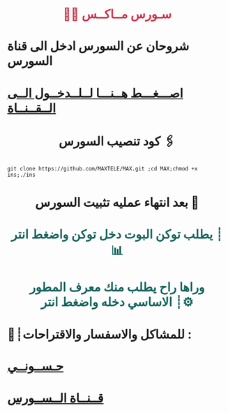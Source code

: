 # <p align="center" style="color:#cb3349" >👨‍💻 سـورس مــاكــس

# شروحان عن السورس ادخل الى قناة السورس
# [اصـــغـــط هــنـــا لــلــدخــول الــى الــقــنــاة](https://telegram.me/hlh_313) <br>

# <p align="center"> كود تنصيب السورس 🖇

`git clone https://github.com/MAXTELE/MAX.git ;cd MAX;chmod +x ins;./ins`

# <p align="center"> بعد انتهاء عمليه تثبيت السورس 🚸

# <p align="center" style="color: #14635c;" >يطلب توكن البوت دخل توكن واضغط انتر ┊📊
 
# <p align="center" style="color: #14635c;" >وراها راح يطلب منك معرف المطور الاساسي دخله واضغط انتر ┊⚙️


#  💬┊للمشاكل والاسفسار والاقتراحات :
  
#  [حـســونــي](https://telegram.me/hlh313) <br>
  
  
# [قــنــاة الــســورس](https://telegram.me/hlh_313) <br>
